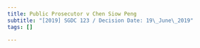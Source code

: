 ```yaml
---
title: Public Prosecutor v Chen Siow Peng
subtitle: "[2019] SGDC 123 / Decision Date: 19\_June\_2019"
tags: []

---
```

